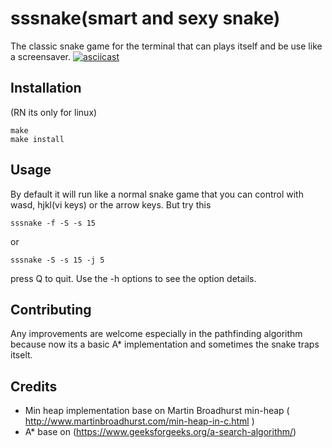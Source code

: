 # sssnake(smart and sexy snake)
The classic snake game for the terminal that can plays itself and be use like a screensaver.
[![asciicast](https://asciinema.org/a/477685.svg)](https://asciinema.org/a/477685)
## Installation

(RN its only for linux) 

```
make
make install
```

## Usage

By default it will run like a normal snake game that you can control with wasd, hjkl(vi keys) or the arrow keys.
But try this

```
sssnake -f -S -s 15
```

or

``` 
sssnake -S -s 15 -j 5
```
press Q to quit. 
Use the -h options to see the option details.

## Contributing

Any improvements are welcome especially in the pathfinding algorithm because now its a basic A\* implementation and sometimes the snake traps itselt.

## Credits

- Min heap implementation base on Martin Broadhurst min-heap ( http://www.martinbroadhurst.com/min-heap-in-c.html ) 
- A\* base on (https://www.geeksforgeeks.org/a-search-algorithm/) 
